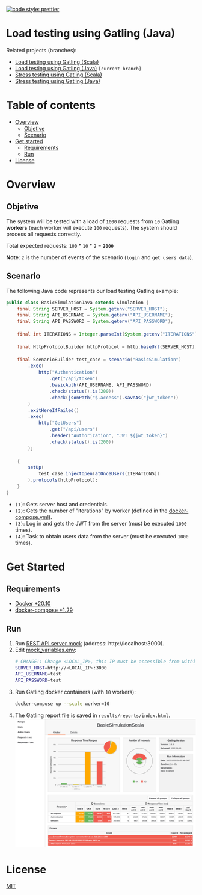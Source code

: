 [![code style: prettier](https://img.shields.io/badge/code_style-prettier-ff69b4.svg?style=flat-square)](https://github.com/prettier/prettier)

# Load testing using Gatling (Java)

Related projects (branches):
- [Load testing using Gatling (Scala)](https://github.com/eccanto/base-gatling-performance-testing/tree/feature/load-testing-scala)
- [Load testing using Gatling (Java)](https://github.com/eccanto/base-gatling-performance-testing/tree/feature/load-testing-java) `[current branch]`
- [Stress testing using Gatling (Scala)](https://github.com/eccanto/base-gatling-performance-testing/tree/feature/stress-testing-scala)
- [Stress testing using Gatling (Java)](https://github.com/eccanto/base-gatling-performance-testing/tree/feature/stress-testing-java)

# Table of contents

* [Overview](#overview)
  * [Objetive](#objetive)
  * [Scenario](#scenario)
* [Get started](#get-started)
  * [Requirements](#requirements)
  * [Run](#run)
* [License](#license)

# Overview

## Objetive

The system will be tested with a load of `1000` requests from `10` Gatling **workers** (each worker will execute `100`
requests). The system should process all requests correctly.

Total expected requests: `100` * `10` * `2` = **`2000`**

**Note**: `2` is the number of events of the scenario (`login` and `get users data`).

## Scenario

The following Java code represents our load testing Gatling example:

```Java
public class BasicSimulationJava extends Simulation {
    final String SERVER_HOST = System.getenv("SERVER_HOST");               // (1)
    final String API_USERNAME = System.getenv("API_USERNAME");             // (1)
    final String API_PASSWORD = System.getenv("API_PASSWORD");             // (1)

    final int ITERATIONS = Integer.parseInt(System.getenv("ITERATIONS"));  // (2)

    final HttpProtocolBuilder httpProtocol = http.baseUrl(SERVER_HOST);

    final ScenarioBuilder test_case = scenario("BasicSimulation")
        .exec(                                                             // (3)
            http("Authentication")                                         // (3)
                .get("/api/token")                                         // (3)
                .basicAuth(API_USERNAME, API_PASSWORD)                     // (3)
                .check(status().is(200))                                   // (3)
                .check(jsonPath("$.access").saveAs("jwt_token"))           // (3)
        )                                                                  // (3)
        .exitHereIfFailed()
        .exec(                                                             // (4)
            http("GetUsers")                                               // (4)
                .get("/api/users")                                         // (4)
                .header("Authorization", "JWT ${jwt_token}")               // (4)
                .check(status().is(200))                                   // (4)
        );                                                                 // (4)

    {
        setUp(
            test_case.injectOpen(atOnceUsers(ITERATIONS))
        ).protocols(httpProtocol);
    }
}
```

- `(1)`: Gets server host and credentials.
- `(2)`: Gets the number of "iterations" by worker (defined in the [docker-compose.yml](./docker-compose.yml)).
- `(3)`: Log in and gets the JWT from the server (must be executed `1000` times).
- `(4)`: Task to obtain users data from the server (must be executed `1000` times).

# Get Started

## Requirements

- [Docker +20.10](https://docs.docker.com/engine/install/ubuntu/)
- [docker-compose +1.29](https://docs.docker.com/desktop/install/linux-install/)

## Run

1. Run [REST API server mock](https://github.com/eccanto/base-mockoon-api-rest-server-mock) (address: http://localhost:3000).
2. Edit [mock_variables.env](./mock_variables.env):
    ```bash
    # CHANGE!: Change <LOCAL_IP>, this IP must be accessible from within a gatling containers.
    SERVER_HOST=http://<LOCAL_IP>:3000
    API_USERNAME=test
    API_PASSWORD=test
    ```
3. Run Gatling docker containers (with `10` workers):
    ```bash
    docker-compose up --scale worker=10
    ```
4. The Gatling report file is saved in `results/reports/index.html`.
    ![Gatling Report](documentation/images/gatling_report.png)

# License

[MIT](./LICENSE)
